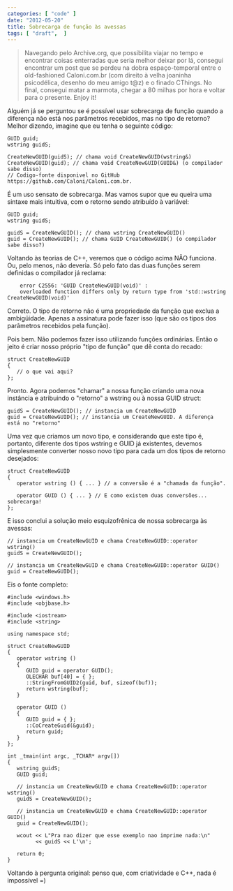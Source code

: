 ```yaml
---
categories: [ "code" ]
date: "2012-05-20"
title: Sobrecarga de função às avessas
tags: [ "draft",  ]
---
```

> Navegando pelo Archive.org, que possibilita viajar no tempo e encontrar coisas enterradas que seria melhor deixar por lá, consegui encontrar um post que se perdeu na dobra espaço-temporal entre o old-fashioned Caloni.com.br (com direito à velha joaninha psicodélica, desenho do meu amigo t@z) e o finado CThings. No final, consegui matar a marmota, chegar a 80 milhas por hora e voltar para o presente. Enjoy it!

Alguém já se perguntou se é possível usar sobrecarga de função quando a diferença não está nos parâmetros recebidos, mas no tipo de retorno? Melhor dizendo, imagine que eu tenha o seguinte código:

    GUID guid;
    wstring guidS;
    
    CreateNewGUID(guidS); // chama void CreateNewGUID(wstring&)
    CreateNewGUID(guid); // chama void CreateNewGUID(GUID&) (o compilador sabe disso)
    // Codigo-fonte disponivel no GitHub https://github.com/Caloni/Caloni.com.br.
    

É um uso sensato de sobrecarga. Mas vamos supor que eu queira uma sintaxe mais intuitiva, com o retorno sendo atribuído à variável:

    GUID guid;
    wstring guidS;
    
    guidS = CreateNewGUID(); // chama wstring CreateNewGUID()
    guid = CreateNewGUID(); // chama GUID CreateNewGUID() (o compilador sabe disso?)
     
    

Voltando às teorias de C++, veremos que o código acima NÃO funciona. Ou, pelo menos, não deveria. Só pelo fato das duas funções serem definidas o compilador já reclama:

        error C2556: 'GUID CreateNewGUID(void)' :
        overloaded function differs only by return type from 'std::wstring CreateNewGUID(void)'

Correto. O tipo de retorno não é uma propriedade da função que exclua a ambigüidade. Apenas a assinatura pode fazer isso (que são os tipos dos parâmetros recebidos pela função).

Pois bem. Não podemos fazer isso utilizando funções ordinárias. Então o jeito é criar nosso próprio "tipo de função" que dê conta do recado:

    struct CreateNewGUID
    {
       // o que vai aqui?
    }; 
    

Pronto. Agora podemos "chamar" a nossa função criando uma nova instância e atribuindo o "retorno" a wstring ou à nossa GUID struct:

    guidS = CreateNewGUID(); // instancia um CreateNewGUID
    guid = CreateNewGUID(); // instancia um CreateNewGUID. A diferença está no "retorno" 
    

Uma vez que criamos um novo tipo, e considerando que este tipo é, portanto, diferente dos tipos wstring e GUID já existentes, devemos simplesmente converter nosso novo tipo para cada um dos tipos de retorno desejados:

    struct CreateNewGUID
    {
       operator wstring () { ... } // a conversão é a "chamada da função".
    
       operator GUID () { ... } // E como existem duas conversões... sobrecarga!
    }; 
    

E isso conclui a solução meio esquizofrênica de nossa sobrecarga às avessas:

    // instancia um CreateNewGUID e chama CreateNewGUID::operator wstring()
    guidS = CreateNewGUID();
    
    // instancia um CreateNewGUID e chama CreateNewGUID::operator GUID()
    guid = CreateNewGUID(); 
    

Eis o fonte completo:

    #include <windows.h>
    #include <objbase.h>
    
    #include <iostream>
    #include <string>
    
    using namespace std;
    
    struct CreateNewGUID
    {
       operator wstring ()
       {
          GUID guid = operator GUID();
          OLECHAR buf[40] = { };
          ::StringFromGUID2(guid, buf, sizeof(buf));
          return wstring(buf);
       }
    
       operator GUID ()
       {
          GUID guid = { };
          ::CoCreateGuid(&guid);
          return guid;
       }
    };
    
    int _tmain(int argc, _TCHAR* argv[])
    {
       wstring guidS;
       GUID guid;
    
       // instancia um CreateNewGUID e chama CreateNewGUID::operator wstring()
       guidS = CreateNewGUID();
    
       // instancia um CreateNewGUID e chama CreateNewGUID::operator GUID()
       guid = CreateNewGUID();
    
       wcout << L"Pra nao dizer que esse exemplo nao imprime nada:\n"
             << guidS << L'\n';
    
       return 0;
    } 
    

Voltando à pergunta original: penso que, com criatividade e C++, nada é impossível =)
